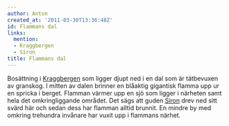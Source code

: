 ```yaml
---
author: Anton
created_at: '2011-03-30T13:36:48Z'
id: Flammans dal
links:
  mention:
  - Kraggbergen
  - Siron
title: Flammans dal
---
```


Bosättning i [Kraggbergen] som ligger djupt ned i en dal som är tätbevuxen av granskog. I mitten av
dalen brinner en blåaktig gigantisk flamma upp ur en spricka i berget. Flamman värmer upp en sjö som
ligger i närheten samt hela det omkringliggande området. Det sägs att guden [Siron] drev ned sitt
svärd här och sedan dess har flamman alltid brunnit. En mindre by med omkring trehundra invånare har
vuxit upp i flammans närhet.

  [Kraggbergen]: Kraggbergen
  [Siron]: Siron

